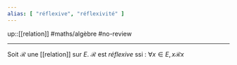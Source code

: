 ```yaml
---
alias: [ "réflexive", "réflexivité" ]
---
```

up::[[relation]]
#maths/algèbre #no-review 

----
Soit $\mathscr R$ une [[relation]] sur $E$.
$\mathscr R$ est _réflexive_ ssi :
$\forall x\in E, x\mathscr Rx$

